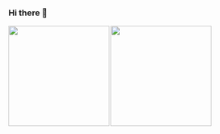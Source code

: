 ### Hi there 👋
<a href="https://github.com/anuraghazra/github-readme-stats">
  <img align="left" height="200px" src="https://github-readme-stats.vercel.app/api?username=Romira915&count_private=true&show_icons=true&theme=algolia" />
</a>
<a href="https://github.com/anuraghazra/github-readme-stats">
  <img align="left" height="200px" src="https://github-readme-stats.vercel.app/api/top-langs/?username=Romira915&theme=algolia&layout=compact" />
</a>

<!--
**Romira915/Romira915** is a ✨ _special_ ✨ repository because its `README.md` (this file) appears on your GitHub profile.

Here are some ideas to get you started:

- 🔭 I’m currently working on ...
- 🌱 I’m currently learning ...
- 👯 I’m looking to collaborate on ...
- 🤔 I’m looking for help with ...
- 💬 Ask me about ...
- 📫 How to reach me: ...
- 😄 Pronouns: ...
- ⚡ Fun fact: ...
-->
